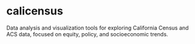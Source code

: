# calicensus
Data analysis and visualization tools for exploring California Census and ACS data, focused on equity, policy, and socioeconomic trends.
